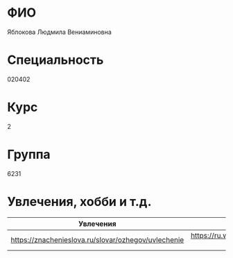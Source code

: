 # ФИО
Яблокова Людмила Вениаминовна

# Специальность
020402

# Курс
2

# Группа
6231

# Увлечения, хобби и т.д.
|Увлечения|Хобби|и т.д.|
|:-------:|:---:|:----:|
|https://znachenieslova.ru/slovar/ozhegov/uvlechenie|https://ru.wikipedia.org/wiki/Хобби|https://ru.wikipedia.org/wiki/Википедия:Список_сокращений|
